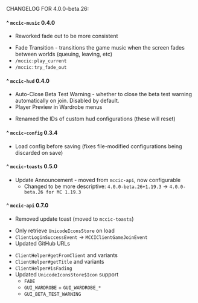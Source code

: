 CHANGELOG FOR 4.0.0-beta.26:

#### ^ `mccic-music` 0.4.0
* Reworked fade out to be more consistent

+ Fade Transition - transitions the game music when the screen fades between worlds (queuing, leaving, etc)
+ `/mccic:play_current`
+ `/mccic:try_fade_out`

#### ^ `mccic-hud` 0.4.0
+ Auto-Close Beta Test Warning - whether to close the beta test warning automatically on join. Disabled by default.
+ Player Preview in Wardrobe menus

* Renamed the IDs of custom hud configurations (these will reset)

#### ^ `mccic-config` 0.3.4
* Load config before saving (fixes file-modified configurations being discarded on save)

#### ^ `mccic-toasts` 0.5.0
+ Update Announcement - moved from `mccic-api`, now configurable
  + Changed to be more descriptive: `4.0.0-beta.26+1.19.3` -> `4.0.0-beta.26 for MC 1.19.3`

#### ^ `mccic-api` 0.7.0
- Removed update toast (moved to `mccic-toasts`)

* Only retrieve `UnicodeIconsStore` on load
* `ClientLoginSuccessEvent` -> `MCCIClientGameJoinEvent`
* Updated GitHub URLs

+ `ClientHelper#getFromClient` and variants
+ `ClientHelper#getTitle` and variants
+ `ClientHelper#isFading`
+ Updated `UnicodeIconsStore$Icon` support
  + `FADE`
  + `GUI_WARDROBE` + `GUI_WARDROBE_*`
  + `GUI_BETA_TEST_WARNING`
